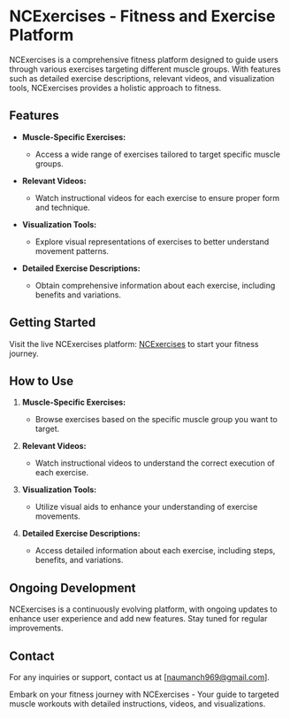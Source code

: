 # NCExercises - Fitness and Exercise Platform

NCExercises is a comprehensive fitness platform designed to guide users through various exercises targeting different muscle groups. With features such as detailed exercise descriptions, relevant videos, and visualization tools, NCExercises provides a holistic approach to fitness.

## Features

- **Muscle-Specific Exercises:**
  - Access a wide range of exercises tailored to target specific muscle groups.

- **Relevant Videos:**
  - Watch instructional videos for each exercise to ensure proper form and technique.

- **Visualization Tools:**
  - Explore visual representations of exercises to better understand movement patterns.

- **Detailed Exercise Descriptions:**
  - Obtain comprehensive information about each exercise, including benefits and variations.

## Getting Started

Visit the live NCExercises platform: [NCExercises](https://ncexercises.netlify.app) to start your fitness journey.

## How to Use

1. **Muscle-Specific Exercises:**
   - Browse exercises based on the specific muscle group you want to target.

2. **Relevant Videos:**
   - Watch instructional videos to understand the correct execution of each exercise.

3. **Visualization Tools:**
   - Utilize visual aids to enhance your understanding of exercise movements.

4. **Detailed Exercise Descriptions:**
   - Access detailed information about each exercise, including steps, benefits, and variations.

## Ongoing Development

NCExercises is a continuously evolving platform, with ongoing updates to enhance user experience and add new features. Stay tuned for regular improvements.

## Contact

For any inquiries or support, contact us at [naumanch969@gmail.com].

Embark on your fitness journey with NCExercises - Your guide to targeted muscle workouts with detailed instructions, videos, and visualizations.
